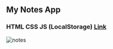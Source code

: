 ## My Notes App

### HTML CSS JS (LocalStorage) [Link](https://elegant-carson-b3abc6.netlify.app/)


![notes](https://user-images.githubusercontent.com/66250856/111910071-2b20de80-8a60-11eb-905c-96e668e1f413.png)

